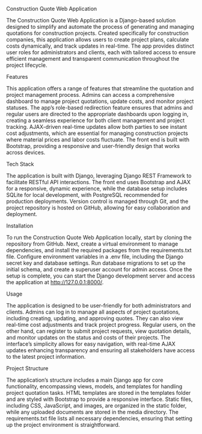 Construction Quote Web Application

The Construction Quote Web Application is a Django-based solution designed to simplify and automate the process of generating and managing quotations for construction projects. Created specifically for construction companies, this application allows users to create project plans, calculate costs dynamically, and track updates in real-time. The app provides distinct user roles for administrators and clients, each with tailored access to ensure efficient management and transparent communication throughout the project lifecycle.


Features

This application offers a range of features that streamline the quotation and project management process. Admins can access a comprehensive dashboard to manage project quotations, update costs, and monitor project statuses. The app’s role-based redirection feature ensures that admins and regular users are directed to the appropriate dashboards upon logging in, creating a seamless experience for both client management and project tracking. AJAX-driven real-time updates allow both parties to see instant cost adjustments, which are essential for managing construction projects where material prices and labor costs fluctuate. The front end is built with Bootstrap, providing a responsive and user-friendly design that works across devices.


Tech Stack

The application is built with Django, leveraging Django REST Framework to facilitate RESTful API interactions. The front end uses Bootstrap and AJAX for a responsive, dynamic experience, while the database setup includes SQLite for local development, with PostgreSQL recommended for production deployments. Version control is managed through Git, and the project repository is hosted on GitHub, allowing for easy collaboration and deployment.


Installation

To run the Construction Quote Web Application locally, start by cloning the repository from GitHub. Next, create a virtual environment to manage dependencies, and install the required packages from the requirements.txt file. Configure environment variables in a .env file, including the Django secret key and database settings. Run database migrations to set up the initial schema, and create a superuser account for admin access. Once the setup is complete, you can start the Django development server and access the application at http://127.0.0.1:8000/.


Usage

The application is designed to be user-friendly for both administrators and clients. Admins can log in to manage all aspects of project quotations, including creating, updating, and approving quotes. They can also view real-time cost adjustments and track project progress. Regular users, on the other hand, can register to submit project requests, view quotation details, and monitor updates on the status and costs of their projects. The interface’s simplicity allows for easy navigation, with real-time AJAX updates enhancing transparency and ensuring all stakeholders have access to the latest project information.


Project Structure

The application’s structure includes a main Django app for core functionality, encompassing views, models, and templates for handling project quotation tasks. HTML templates are stored in the templates folder and are styled with Bootstrap to provide a responsive interface. Static files, including CSS, JavaScript, and images, are organized in the static folder, while any uploaded documents are stored in the media directory. The requirements.txt file lists all necessary dependencies, ensuring that setting up the project environment is straightforward.
